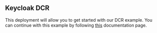 ## Keycloak DCR
This deployment will allow you to get started with our DCR example. You can continue with this example by following [this](https://tyk.io/docs/nightly/tyk-stack/tyk-developer-portal/enterprise-developer-portal/api-access/dynamic-client-registration) documentation page.
